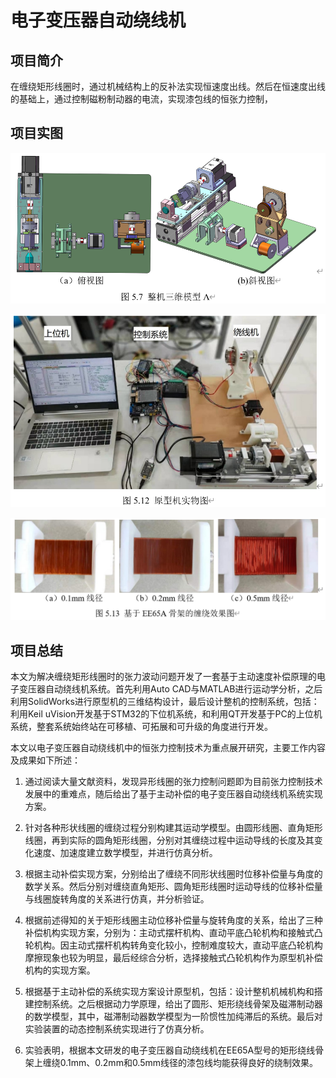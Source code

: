 # 电子变压器自动绕线机

## 项目简介

在缠绕矩形线圈时，通过机械结构上的反补法实现恒速度出线。然后在恒速度出线的基础上，通过控制磁粉制动器的电流，实现漆包线的恒张力控制，

## 项目实图

![3d](image/3d.png)

![real](image/real.png)

![result](image/result.png)

## 项目总结

​		本文为解决缠绕矩形线圈时的张力波动问题开发了一套基于主动速度补偿原理的电子变压器自动绕线机系统。首先利用Auto CAD与MATLAB进行运动学分析，之后利用SolidWorks进行原型机的三维结构设计，最后设计整机的控制系统，包括：利用Keil uVision开发基于STM32的下位机系统，和利用QT开发基于PC的上位机系统，整套系统始终站在可移植、可拓展和可升级的角度进行开发。

本文以电子变压器自动绕线机中的恒张力控制技术为重点展开研究，主要工作内容及成果如下所述：

1. 通过阅读大量文献资料，发现异形线圈的张力控制问题即为目前张力控制技术发展中的重难点，随后给出了基于主动补偿的电子变压器自动绕线机系统实现方案。

2. 针对各种形状线圈的缠绕过程分别构建其运动学模型。由圆形线圈、直角矩形线圈，再到实际的圆角矩形线圈，分别对其缠绕过程中运动导线的长度及其变化速度、加速度建立数学模型，并进行仿真分析。
3. 根据主动补偿实现方案，分别给出了缠绕不同形状线圈时位移补偿量与角度的数学关系。然后分别对缠绕直角矩形、圆角矩形线圈时运动导线的位移补偿量与线圈旋转角度的关系进行仿真，并分析验证。
4. 根据前述得知的关于矩形线圈主动位移补偿量与旋转角度的关系，给出了三种补偿机构实现方案，分别为：主动式摆杆机构、直动平底凸轮机构和接触式凸轮机构。因主动式摆杆机构转角变化较小，控制难度较大，直动平底凸轮机构摩擦现象也较为明显，最后经综合分析，选择接触式凸轮机构作为原型机补偿机构的实现方案。
5. 根据基于主动补偿的系统实现方案设计原型机，包括：设计整机机械机构和搭建控制系统。之后根据动力学原理，给出了圆形、矩形绕线骨架及磁滞制动器的数学模型，其中，磁滞制动器数学模型为一阶惯性加纯滞后的系统。最后对实验装置的动态控制系统实现进行了仿真分析。
6. 实验表明，根据本文研发的电子变压器自动绕线机在EE65A型号的矩形绕线骨架上缠绕0.1mm、0.2mm和0.5mm线径的漆包线均能获得良好的绕制效果。